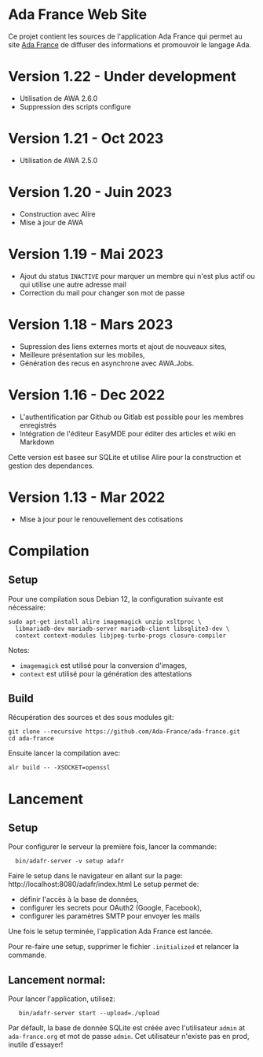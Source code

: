 # Ada France Web Site

Ce projet contient les sources de l'application Ada France qui permet
au site [Ada France](https://www.ada-france.org) de diffuser des informations
et promouvoir le langage Ada.

# Version 1.22 - Under development
- Utilisation de AWA 2.6.0
- Suppression des scripts configure

# Version 1.21 - Oct 2023
- Utilisation de AWA 2.5.0

# Version 1.20 - Juin 2023
- Construction avec Alire
- Mise à jour de AWA

# Version 1.19 - Mai 2023
- Ajout du status `INACTIVE` pour marquer un membre qui n'est plus actif
  ou qui utilise une autre adresse mail
- Correction du mail pour changer son mot de passe

# Version 1.18 - Mars 2023

- Supression des liens externes morts et ajout de nouveaux sites,
- Meilleure présentation sur les mobiles,
- Génération des recus en asynchrone avec AWA.Jobs.

# Version 1.16 - Dec 2022

- L'authentification par Github ou Gitlab est possible pour les membres enregistrés
- Intégration de l'éditeur EasyMDE pour éditer des articles et wiki en Markdown

Cette version est basee sur SQLite et utilise Alire pour la construction
et gestion des dependances.

# Version 1.13 - Mar 2022

- Mise à jour pour le renouvellement des cotisations

# Compilation

## Setup

Pour une compilation sous Debian 12, la configuration suivante est nécessaire:

```
sudo apt-get install alire imagemagick unzip xsltproc \
  libmariadb-dev mariadb-server mariadb-client libsqlite3-dev \
  context context-modules libjpeg-turbo-progs closure-compiler
```

Notes:

* `imagemagick` est utilisé pour la conversion d'images,
* `context` est utilisé pour la génération des attestations

## Build

Récupération des sources et des sous modules git:

```
git clone --recursive https://github.com/Ada-France/ada-france.git
cd ada-france
```

Ensuite lancer la compilation avec:
```
alr build -- -XSOCKET=openssl
```

# Lancement

## Setup

Pour configurer le serveur la première fois, lancer la commande:

```
  bin/adafr-server -v setup adafr
```

Faire le setup dans le navigateur en allant sur la page: http://localhost:8080/adafr/index.html
Le setup permet de:

* définir l'accès à la base de données,
* configurer les secrets pour OAuth2 (Google, Facebook),
* configurer les paramètres SMTP pour envoyer les mails

Une fois le setup terminée, l'application Ada France est lancée.

Pour re-faire une setup, supprimer le fichier `.initialized` et relancer la commande.

## Lancement normal:

Pour lancer l'application, utilisez:
```
   bin/adafr-server start --upload=./upload
```

Par défault, la base de donnée SQLite est créée avec l'utilisateur `admin` at `ada-france.org` et mot de passe `admin`.
Cet utilisateur n'existe pas en prod, inutile d'essayer!
